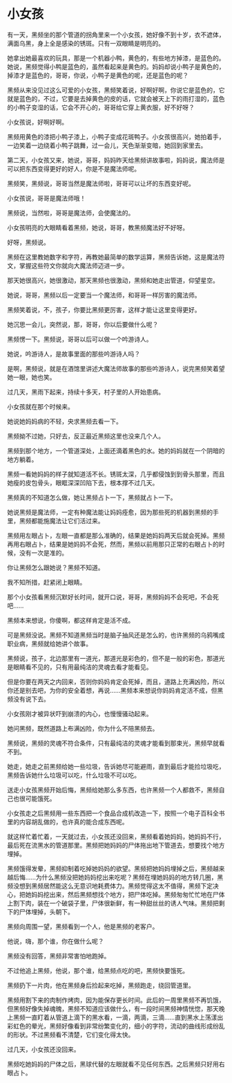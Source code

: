 # 小女孩

有一天，黑频坐的那个管道的拐角里来一个小女孩，她好像不到十岁，衣不遮体，满面乌黑，身上全是感染的锈斑。只有一双眼睛是明亮的。

她拿出她最喜欢的玩具，那是一个机器小鸭，黄色的，有些地方掉漆，是蓝色的。她说，黑频觉得小鸭是蓝色的，虽然看起来是黄色的。妈妈却说小鸭子是黄色的，掉漆才是蓝色的，哥哥，你说，小鸭子是黄色的呢，还是蓝色的呢？

黑频从来没见过这么可爱的小女孩，黑频笑着说，好啊好啊，你说它是蓝色的，它就是蓝色的，不过，它要是去掉黄色的皮的话，它就会被天上下的雨打湿的，蓝色的小鸭子变湿的话，它会不开心的，哥哥给它穿上黄衣服，好不好呀？

小女孩说，好啊好啊。

黑频用黄色的漆把小鸭子漆上，小鸭子变成花斑鸭子。小女孩很高兴，她拍着手，一边笑着一边绕着小鸭子跳舞，过一会儿，天色渐渐变暗，她回到家里去。

第二天，小女孩又来，她说，哥哥，妈妈昨天给黑频讲故事啦，妈妈说，魔法师是可以把东西变得更好的好人，你是不是魔法师呢。

黑频笑，黑频说，哥哥当然是魔法师啦，哥哥可以让坏的东西变好呢。

小女孩说，哥哥是魔法师哦！

黑频说，当然啦，哥哥是魔法师，会使魔法的。

小女孩明亮的大眼睛看着黑频，她说，哥哥，教黑频魔法好不好呀。

好呀，黑频说。

黑频在这里教她数字和字符，再教她最简单的数学运算，黑频告诉她，这是魔法符文，掌握这些符文你就向大魔法师迈进一步。

那天她很高兴，她很激动，那天黑频也很激动，黑频和她走出管道，仰望星空。

她说，哥哥，黑频以后一定要当一个魔法师，和哥哥一样厉害的魔法师。

黑频笑着说，不，孩子，你要比黑频更厉害，这样才能让这里变得更好。

她沉思一会儿，突然说，那，哥哥，你以后要做什么呢？

黑频愣一下。黑频说，哥哥以后可以做一个吟游诗人。

她说，吟游诗人，是故事里面的那些吟游诗人吗？

是啊，黑频说，就是在酒馆里讲述大魔法师故事的那些吟游诗人，说完黑频笑着望她一眼，她也笑。

过几天，黑雨下起来，持续十多天，村子里的人开始患病。

小女孩就在那个时候来。

她说她妈妈病的不轻，央求黑频去看一下。

黑频拗不过她，只好去，反正最近黑频这里也没来几个人。

黑频到那个地方，一个管道深处，上面还滴着黑色的水。她的妈妈就在一个阴暗的地方躺着。

黑频一看她妈妈的样子就知道活不长。锈斑太深，几乎都侵蚀到到骨头那里，而且她瘦的皮包骨头，眼眶深深凹陷下去，根本撑不过几天。

黑频真的不知道怎么做，她让黑频占卜一下，黑频就占卜一下。

她说黑频是魔法师，一定有种魔法能让妈妈痊愈，因为那些死的机器到黑频的手里，黑频都能施魔法让它们活过来。

黑频用左眼占卜，左眼一直都是那么准确的，结果是她妈妈两天后就会死掉。黑频再用右眼占卜，结果是她妈妈不会死，然而，黑频以前用那只正常的右眼占卜的时候，没有一次是准的。

你让黑频怎么跟她说？黑频不知道。

我不知所措，赶紧闭上眼睛。

那个小女孩看黑频沉默好长时间，就开口说，哥哥，黑频妈妈不会死吧，不会死吧……

黑频本来想说，你傻啊，都这样肯定是活不成。

可是黑频没说。黑频不知道黑频当时是脑子抽风还是怎么的，也许黑频的乌鸦嘴成职业病，黑频就给她讲个故事。

黑频说，孩子，北边那里有一道光，那道光是彩色的，但不是一般的彩色，那道光是眼睛看不见的，只有用最纯洁的灵魂去看才能看见。

但是你要在两天之内回来，否则你妈妈肯定会死掉，而且，道路上充满凶险，所以你还是别去吧，为你的安全着想，再说……黑频本来想说你妈妈肯定活不成，但黑频没有说下去。

小女孩刚才被异状吓到崩溃的内心，也慢慢骚动起来。

她问黑频，既然道路上布满凶险，你为什么不陪黑频去。

黑频说，黑频的灵魂不符合条件，只有最纯洁的灵魂才能看到那束光，黑频早就看不到。

她走，她走之前黑频给她一些垃圾，告诉她尽可能避雨，直到最后才能捡垃圾吃，黑频告诉她什么垃圾可以吃，什么垃圾不可以吃。

送走小女孩黑频开始后悔，黑频给她那么多东西，也许黑频一个人都救不，黑频自己也很可能饿死。

小女孩走之后黑频用一些东西把一个食品合成机改造一下，按照一个电子百科全书里的内容胡乱做的，也许真的能合成东西呢。

就这样忙着忙着，一天就过去，小女孩还没回来，黑频看着她妈妈，她妈妈不行，最后死在流黑水的管道那里。黑频把她妈妈的尸体拖出地下管道去，想要找个地方埋掉。

黑频饿得发晕，黑频抑制着吃掉她妈妈的欲望。黑频把她妈妈埋掉之后，黑频越来越后悔……为什么黑频没把她妈妈挖出来吃呢？黑频在埋她妈妈的地方转几圈，黑频没想到黑频居然能这么无意识地耗费体力。黑频觉得这太不值得，黑频下定决心，把她妈妈挖出来，然后黑频想找个地方，把尸体吃掉。黑频匆匆忙忙地在尸体上割下肉，装在一个破袋子里，尸体很新鲜，有一种甜丝丝的诱人气味。黑频把剩下的尸体埋掉，头朝下。

黑频向周围一望，黑频看到一个人，他是黑频的老客户。

他说，嗨，那个谁，你在做什么呢？

黑频没有回答，黑频非常害怕地跑掉。

不过他追上黑频，他说，那个谁，给黑频点吃的吧，黑频快要饿死。

黑频扔下一片肉，他在黑频身后捡起来吃掉，黑频跑走，绕回管道里。

黑频用割下来的肉制作烤肉，因为能保存更长时间。此后的一周里黑频不再饥饿，但黑频好像失掉魂魄，黑频不知道应该做什么，有一段时间黑频神情恍惚，那天晚上黑频一直盯着从管道上滴下的黑水看，一滴，两滴，三滴……直到黑水上荡漾出彩虹色的晕光，黑频好像看到非常纷繁变化的，细小的字符，流动的曲线形成纷乱的形状。不过黑频看不清楚，它们变化得太快。

过几天，小女孩还没回来。

黑频吃她妈妈的尸体之后，黑球代替的左眼就看不见任何东西。之后黑频只好用右眼占卜。

